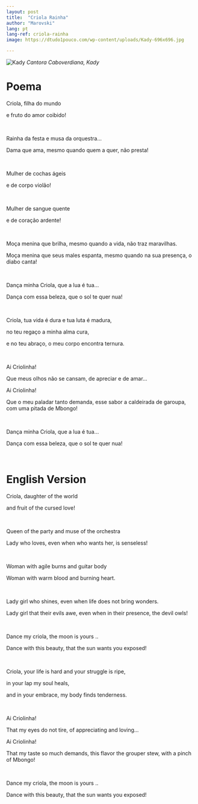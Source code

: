 ```yaml
---
layout: post
title:  "Criola Rainha"
author: "Marovski"
lang: pt
lang-ref: criola-rainha
image: https://dtudo1pouco.com/wp-content/uploads/Kady-696x696.jpg

---
```


![Kady](https://dtudo1pouco.com/wp-content/uploads/Kady-696x696.jpg)
_Cantora Caboverdiana, Kady_

# Poema

<p>Criola, filha do mundo </p>
<p> e fruto do amor coibido!</p>
<br/>
<p>Rainha da festa e musa da orquestra...</p>
<p>Dama que ama, mesmo quando quem a quer, não presta!</p>
<br>
<p>Mulher de cochas ágeis </p>
<p>e de corpo violão!</p>
<br>

<p>Mulher de sangue quente </p>
<p>e de coração ardente!</p>
<br>

<p>Moça menina que brilha, mesmo quando a vida, não traz maravilhas.</p>
<p>Moça menina que seus males espanta, mesmo quando na sua presença, o diabo canta! </p>
<br>

<p>Dança minha Criola, que a lua é tua... </p>
<p>Dança com essa beleza, que o sol te quer nua! </p>
<br>

<p>Criola, tua vida é dura e tua luta é madura,</p> 
<p>no teu regaço a minha alma cura, </p>
<p>e no teu abraço, o meu corpo encontra ternura. </p>
<br>

<p>Ai Criolinha! </p>
<p>Que meus olhos não se cansam, de apreciar e de amar...</p>
<p>Ai Criolinha!</p>
<p> Que o meu paladar tanto demanda, esse sabor a caldeirada de garoupa, com uma pitada de Mbongo!</p>
<br>

<p>Dança minha Criola, que a lua é tua...</p>
<p>Dança com essa beleza, que o sol te quer nua!</p>
<br>

# English Version

<p>Criola, daughter of the world</p>
<p> and fruit of the cursed love! </p>
<br>
<p>Queen of the party and muse of the orchestra</p>
<p>Lady who loves, even when who wants her, is senseless!</p>
<br>

<p>Woman with agile burns and guitar body
<p>Woman with warm blood and burning heart.</p>
<br>
<p>Lady girl who shines, even when life does not bring wonders.</p>
<p>Lady girl that their evils awe, even when in their presence, the devil owls!</p>
<br>
<p>Dance my criola, the moon is yours .. </p>
<p>Dance with this beauty, that the sun wants you exposed!</p>
<br>
<p>Criola, your life is hard and your struggle is ripe, </p>
 <p> in your lap my soul heals, </p>
    <p>and in your embrace, my body finds tenderness.</p>
<br>
<p>Ai Criolinha!</p>
<p>That my eyes do not tire, of appreciating and loving...</p>
<p>Ai Criolinha!</p>
<p>That my taste so much demands, this flavor the grouper stew, with a pinch of Mbongo!</p>

<br>
<p>Dance my criola, the moon is yours .. </p>
<p>Dance with this beauty, that the sun wants you exposed!</p>




